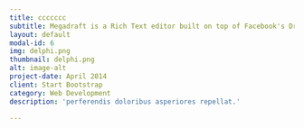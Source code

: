 ```yaml
---
title: ccccccc
subtitle: Megadraft is a Rich Text editor built on top of Facebook's Draft.JS featuring a nice default base of components and extensibility.
layout: default
modal-id: 6
img: delphi.png
thumbnail: delphi.png
alt: image-alt
project-date: April 2014
client: Start Bootstrap
category: Web Development
description: 'perferendis doloribus asperiores repellat.'

---
```

